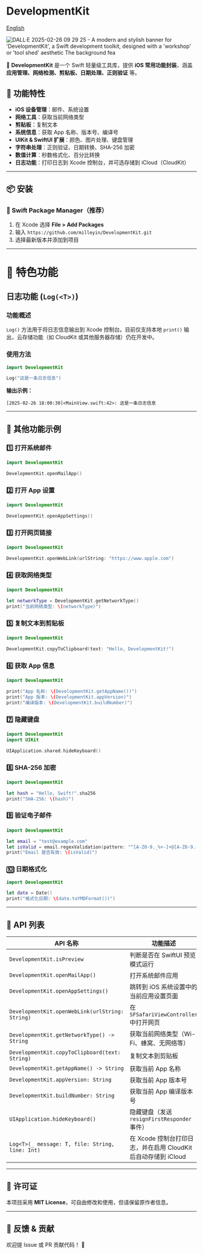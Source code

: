 # DevelopmentKit

[English](README.md)

![DALL·E 2025-02-26 09 29 25 - A modern and stylish banner for 'DevelopmentKit', a Swift development toolkit, designed with a 'workshop' or 'tool shed' aesthetic  The background fea](https://github.com/user-attachments/assets/62d9975b-9187-4af9-8df6-edca1a4963ec)

🚀 **DevelopmentKit** 是一个 Swift 轻量级工具库，提供 **iOS 常用功能封装**，涵盖 **应用管理、网络检测、剪贴板、日期处理、正则验证** 等。

## 📌 功能特性

- **iOS 设备管理**：邮件、系统设置
- **网络工具**：获取当前网络类型
- **剪贴板**：复制文本
- **系统信息**：获取 App 名称、版本号、编译号
- **UIKit & SwiftUI 扩展**：颜色、图片处理、键盘管理
- **字符串处理**：正则验证、日期转换、SHA-256 加密
- **数值计算**：秒数格式化、百分比转换
- **日志功能**：打印日志到 Xcode 控制台，并可选存储到 iCloud（CloudKit）

---

## 📦 安装

### 🔹 Swift Package Manager（推荐）

1. 在 Xcode 选择 **File > Add Packages**
2. 输入 `https://github.com/milleyin/DevelopmentKit.git`
3. 选择最新版本并添加到项目

---

# 🎉 特色功能

## **日志功能 (`Log(<T>)`)**

### **功能概述**

`Log()` 方法用于将日志信息输出到 Xcode 控制台。目前仅支持本地 `print()` 输出，云存储功能（如 CloudKit 或其他服务器存储）仍在开发中。

### **使用方法**

```swift
import DevelopmentKit

Log("这是一条日志信息")
```

**输出示例：**

```
[2025-02-26 18:00:30]<MainView.swift:42>: 这是一条日志信息
```

---

## 🚀 其他功能示例

### 1️⃣ **打开系统邮件**

```swift
import DevelopmentKit

DevelopmentKit.openMailApp()
```

### 2️⃣ **打开 App 设置**

```swift
import DevelopmentKit

DevelopmentKit.openAppSettings()
```

### 3️⃣ **打开网页链接**

```swift
import DevelopmentKit

DevelopmentKit.openWebLink(urlString: "https://www.apple.com")
```

### 4️⃣ **获取网络类型**

```swift
import DevelopmentKit

let networkType = DevelopmentKit.getNetworkType()
print("当前网络类型: \(networkType)")
```

### 5️⃣ **复制文本到剪贴板**

```swift
import DevelopmentKit

DevelopmentKit.copyToClipboard(text: "Hello, DevelopmentKit!")
```

### 6️⃣ **获取 App 信息**

```swift
import DevelopmentKit

print("App 名称: \(DevelopmentKit.getAppName())")
print("App 版本: \(DevelopmentKit.appVersion)")
print("编译版本: \(DevelopmentKit.buildNumber)")
```

### 7️⃣ **隐藏键盘**

```swift
import DevelopmentKit
import UIKit

UIApplication.shared.hideKeyboard()
```

### 8️⃣ **SHA-256 加密**

```swift
import DevelopmentKit

let hash = "Hello, Swift!".sha256
print("SHA-256: \(hash)")
```

### 9️⃣ **验证电子邮件**

```swift
import DevelopmentKit

let email = "test@example.com"
let isValid = email.regexValidation(pattern: "^[A-Z0-9._%+-]+@[A-Z0-9.-]+\.[A-Z]{2,}$")
print("Email 是否有效: \(isValid)")
```

### 🔟 **日期格式化**

```swift
import DevelopmentKit

let date = Date()
print("格式化日期: \(date.toYMDFormat())")
```

---

## 📜 API 列表

| API 名称 | 功能描述 |
|----------|----------|
| `DevelopmentKit.isPreview` | 判断是否在 SwiftUI 预览模式运行 |
| `DevelopmentKit.openMailApp()` | 打开系统邮件应用 |
| `DevelopmentKit.openAppSettings()` | 跳转到 iOS 系统设置中的当前应用设置页面 |
| `DevelopmentKit.openWebLink(urlString: String)` | 在 `SFSafariViewController` 中打开网页 |
| `DevelopmentKit.getNetworkType() -> String` | 获取当前网络类型（Wi-Fi、蜂窝、无网络等） |
| `DevelopmentKit.copyToClipboard(text: String)` | 复制文本到剪贴板 |
| `DevelopmentKit.getAppName() -> String` | 获取当前 App 名称 |
| `DevelopmentKit.appVersion: String` | 获取当前 App 版本号 |
| `DevelopmentKit.buildNumber: String` | 获取当前 App 编译版本号 |
| `UIApplication.hideKeyboard()` | 隐藏键盘（发送 `resignFirstResponder` 事件） |
| `Log<T>(_ message: T, file: String, line: Int)` | 在 Xcode 控制台打印日志，并在启用 CloudKit 后自动存储到 iCloud |

---

## 📄 许可证

本项目采用 **MIT License**，可自由修改和使用，但请保留原作者信息。

---

## 💬 反馈 & 贡献

欢迎提 Issue 或 PR 贡献代码！ 🙌
